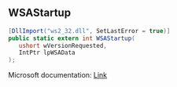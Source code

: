 ## WSAStartup

```csharp
[DllImport("ws2_32.dll", SetLastError = true)]
public static extern int WSAStartup(
   ushort wVersionRequested,
   IntPtr lpWSAData
);
```

Microsoft documentation: [Link](https://docs.microsoft.com/en-us/windows/win32/api/winsock/nf-winsock-wsastartup)
